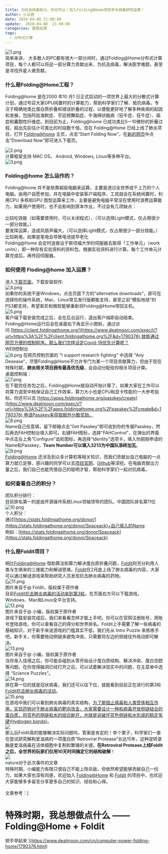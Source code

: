 ```yaml
---
title: 为抗击病毒助力，你也可以！加入Folding@Home项目参与病毒研究运算！
author: 小云吞
date: 2020-04-08 21:00:00
update:  2020-04-08  21:00:00
categories: 数据处理
tags: 
  - 分布式计算
---
```


![1.png](1.png)<br />简单来讲， 大多数人的PC都有很大一部分闲时，通过Folding@Home分布式计算项目，每个人都可以将这一部分算力贡献出来，为抗击病毒，解决医学难题，甚至是寻找外星人做贡献。
<a name="TPKKI"></a>
### 什么是Folding@Home工程？
Folding@home 是在2000 年10 月1 日正式启动的一项世界上最大的分散式计算计划，通过号召大家GPU闲置时的计算能力，帮助科学家们了解、抵抗病毒。专注于精确地类比蛋白质折叠和错误折叠的过程，以便能更好地了解多种疾病的起因和发展，包括阿兹海默症、亨廷顿舞蹈症、牛海绵状脑病（狂牛症、狂牛症）、癌症和囊胞性纤维症。到目前为止，Folding@home 已成功类比5—10微秒的折叠过程，超出先前估计可类比的时段数千倍。现在 Folding@Home 已经上线了肺炎项目，打开 [Folding@home](https://foldingathome.org/) 主页，点击“Start Folding Now”，在[新的网页](https://foldingathome.org/iamoneinamillion/)中点击“Download Now”即可进入下载页。

![2.png](2.png)<br />计算框架支持 MAC OS， Android, Windows, Linux等多种平台。<br />![3.png](3.png)
<a name="QTmRZ"></a>
### Folding@home 怎么运作的？
Folding@home 并不是依靠超级电脑来运算，主要是透过全世界成千上万的个人电脑，由用户自愿参加，并在电脑中安装客户端程序，工具就会在系统闲置时，利用CPU 多核和GPU 图型运算来工作，主要是避免电脑平常没在使用时浪费运算能力，如果用户使用时，也不会影响到原本作业，不过会有几项缺点：<br />
<br />比较吃效能（如需要使用时，可以关闭程式），（可以选择Light模式，仅占用很少一部分效能。）<br />要发挥运算，造成风扇声偏大，（可以选择Light模式，仅占用很少一部分效能。）<br />比较耗电，如果是笔电会导致电池提早老化<br />Folding@Home 会定时连接设于斯坦福大学的伺服器去取得「工作单元」（work units），即一种存有实验资料的资料包，根据实验资料进行计算。每个工作单元计算完成后，再传回伺服器。
<a name="HregA"></a>
### 如何使用 Floding@home 加入运算？
进入[下载页面](https://foldingathome.org/start-folding/)，下载安装软件:<br />![4.png](4.png)<br />如果你的系统不是Windows，点击页面下方的“alternative downloads”，即可在选择你的操作系统，Mac、Linux常见发行版都能支持，甚至之前“模拟地球”的PS3都支持，希望索尼和微软能够重新将Folding@Home带回主机。<br />![5.png](5.png)<br />客户端下载安装完成之后，会在后台运行，退出客户端即自动结束。Folding@Home运行后会在桌面右下角显示小图标，通过访问 [https://client.foldingathome.org/](https://www.dealmoon.com/exec/j/?url=https%3A%2F%2Fclient.foldingathome.org%2F&d=1790376) 就能通过网页方便的控制程序。那么我们怎样设定Covid-19优先计算呢？<br />WEB控制台<br />![6.png](6.png)
在网页控制页面的 "I support research fighting" 中选择 “Any Desease”，尽管Folding@Home不允许专门为某一个项目贡献算力，但由于现在特殊时期，**肺炎相关项目拥有最高优先级**，会自动分配给你相关项目计算。<br />桌面控制端：<br />![7.png](7.png)<br />在下载完任务包之后，Folding@Home就自动开始计算了，如果大家在工作可以将算力调至中档保证自己工作效率，算力大小也是CPU和显卡性能的一大参考指标。你还可以去 [https://apps.foldingathome.org/passkey/create](https://www.dealmoon.com/exec/j/?url=https%3A%2F%2Fapps.foldingathome.org%2Fpasskey%2Fcreate&d=1790376) 申请Passkey来获取额外分数奖励。<br />![8.png](8.png)<br />Name自己任意填，留下邮箱点击“Get Passkey”即可收到你的专属Passkey，然后再去FAH控制台填入即可。右键FAH图标，选择"FAHControl"，在弹出的界面中点击左上角“Configure”齿轮图标，再选择“Identity”选项卡，填入你刚刚申请的Name和Passkey，**Team Number可以填入3213为中国队添砖加瓦**。<br />![9.png](9.png)<br />[Folding@Home](https://www.dealmoon.com/exec/j/?d=1790376) 还涉及到众多计算机等相关知识，而我们贡献出自己电脑的一点算力就已足够，感兴趣的同学可以去[项目官网](https://www.dealmoon.com/exec/j/?d=1790376)、[Github](https://www.dealmoon.com/exec/j/?url=https%3A%2F%2Fgithub.com%2FFoldingAtHome%2Fcoronavirus&d=1790376)等深挖。在电脑贡献出力量之后，我们自己也能凭借自己的聪明才智，帮助科学家们一起对抗病毒。

<a name="oW9aB"></a>
### 如何查看自己的积分？
团队积分排行：<br />目前排名第一的是由开源操作系统Linux领袖领导的团队。中国团队排名第11位<br />![10.png](10.png)<br />个人积分：<br />通过[https://stats.foldingathome.org/donor/](https://stats.foldingathome.org/donor/Spaceack)+自己填入的Name<br />例如：[https://stats.foldingathome.org/donor/Spaceack](https://stats.foldingathome.org/donor/Spaceack)
<a name="uNnse"></a>
### 什么是Foldit项目？
相比[Folding@Home](https://www.dealmoon.com/exec/j/?d=1790376) 借助算法和算力解决蛋白质折叠问题，[Foldit](https://www.dealmoon.com/exec/j/?url=https%3A%2F%2Ffold.it%2F&d=1790376)则充分利用人类与生俱来的三维能力和解谜思维。[Foldit](https://www.dealmoon.com/exec/j/?url=https%3A%2F%2Ffold.it%2F&d=1790376)在2月底上线了肺炎病毒的内容，大家可以通过解谜游戏来帮助研究人员发现抗击肺炎病毒的药物。<br />[![11.png](11.png)<br />图片来自于@ Foldit，版权属于原作者<br />目前[Foldit抗击肺炎病毒的活动来到第3轮](https://www.dealmoon.com/exec/j/?url=https%3A%2F%2Ffold.it%2Fportal%2Fnode%2F2009030&d=1790376)，在页面右方可以下载游戏，Windows、Mac和Linux全平台支持。<br />![12.png](12.png)<br />图片来自于@ 小编，版权属于原作者<br />游戏下载安装完成后，我们来看看怎样才能上手吧。你可以在官网注册账号，用账号登陆游戏，你可以查看自己的得分和世界排名。Foldit上手需要了解一些病毒的基础知识，对于新手来说游戏的门槛其实不低，我们先从 Intro Puzzle 来练练手吧。新手关，你需要拖动侧链来避免冲突，只需要将左边的侧链往外拖动即可解决。<br />![13.png](13.png)<br />图片来自于@ 小编，版权属于原作者<br />当你渐入佳境之后，你可能会碰到从零开始设计蛋白质结构、解决冲突、蛋白空腔等问题。在你觉得脑洞已经打开之后，可以试着解决现实中的问题，在主菜单中选择 “Science Puzzles”。<br />![14.png](14.png)<br />排在第一位的就是冠状病毒，我们还可以往下拉，就能看到目前正在进行的第3轮[Foldit抗击肺炎病毒的活动](https://www.dealmoon.com/exec/j/?url=https%3A%2F%2Ffold.it%2Fportal%2Fnode%2F2009030&d=1790376)。<br />![15.png](15.png)<br />在游戏中我们可以看到肺炎病毒的真实结构，[为了能阻止病毒和人类受体相互作用，实现药物对于肺炎病毒的靶向攻击，大家需要设计一种和病毒开放侧链结合的蛋白质，将蓝色的侧链和水的结合断开，也就是说破坏蓝色侧链和水形成的稳定氢键(Hydrogen bonds)](https://www.dealmoon.com/exec/j/?url=https%3A%2F%2Ffold.it%2Fportal%2Fnode%2F2008989&d=1790376)。<br />![](https://cdn.nlark.com/yuque/0/2020/png/650558/1586349018034-ccd896d1-1dab-4061-9f80-1b71780ab1c5.png#align=left&display=inline&height=423&originHeight=928&originWidth=1149&size=0&status=done&style=none&width=524)<br />那么玩Foldit真的能够解决实际问题吗，答案是肯定的！举个栗子，科学家们一直在尝试研究解构爱滋病的一项蛋白质“Retroviral Protease”长达15年，这种逆转录酶是爱滋病毒在活体细胞中复制和繁殖的关键。**在Retroviral Protease上线Foldit之后，全世界的玩家们仅用10天时间搞定它的结构破解**！<br />[![](https://cdn.nlark.com/yuque/0/2020/png/650558/1586349018335-637793df-d92c-4359-9c24-ce48ab92d926.png#align=left&display=inline&height=332&originHeight=735&originWidth=1159&size=0&status=done&style=none&width=524)](https://www.dealmoon.com/exec/j/?url=https%3A%2F%2Fwww.nature.com%2Farticles%2Fnature09304&d=1790376)<br />nature对于此次事件的文章<br />特殊时期，小编能力有限只恨自己不能上阵杀敌，但依然希望能够贡献自己一份力，如果大家也深有同感，欢迎加入 [Folding@Home](https://www.dealmoon.com/exec/j/?d=1790376) 和 [Foldit](https://www.dealmoon.com/exec/j/?url=https%3A%2F%2Ffold.it%2F&d=1790376) 的项目中，也欢迎大家能够多多留言分享更多自己的知识、经验和心得。<br />
<br />文章参考：[<a name="19aa7a24"></a>
# 特殊时期，我总想做点什么 —— Folding@Home + Foldit
把手举起来
](https://www.dealmoon.com/cn/computer-power-folding-home/1790376.html)<br />
<br />

